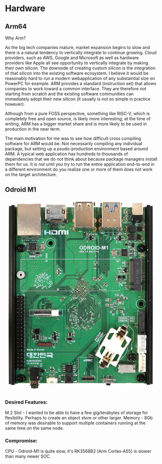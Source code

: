# Hardware

## Arm64
Why Arm?

As the big tech companies mature, market expansion begins to slow and there is a natural tendency to vertically integrate to continue growing. Cloud providers, such as AWS, Google and Microsoft as well as hardware providers like Apple all see opportunity to vertically integrate by making their own silicon. The downside of creating custom silicon is the integration of that silicon into the existing software ecosystem. I believe it would be reasonably hard to run a modern webapplication of any substaintial size on PowerPC for example. ARM provides a standard (instruction set) that allows companies to work toward a common interface. They are therefore not starting from scratch and the existing software communities can immediately adopt their new silicon (it usually is not so simple in practice however).

Although from a pure FOSS perspective, something like RISC-V, which is completely free and open source, is likely more interesting; at the time of writing, ARM has a bigger market share and is more likely to be used in production in the near term.

The main motivation for me was to see how difficult cross compiling software for ARM would be. Not necessarily compiling any individual package, but setting up a psudo-production environment based around ARM. A typical web application has hundreds to thousands of dependencies that we do not think about because package managers install them for us. It is not until you try to run the entire application end-to-end in a different environment do you realize one or more of them does not work on the target architecture.


## Odroid M1

![Odroid M1 Image](images/odroid-m1A.jpg)

### Desired Features:
M.2 Slot - I wanted to be able to have a few gig/terabytes of storage for flexibility. Perhaps to create an object store or other larger.
Memory - 8Gb of memory was desirable to support multiple containers running at the same time on the same node.

### Compromise:
CPU - Odroid-M1 is quite slow, it's RK3568B2 (Arm Cortex-A55) is slower than many newer SOC. 



